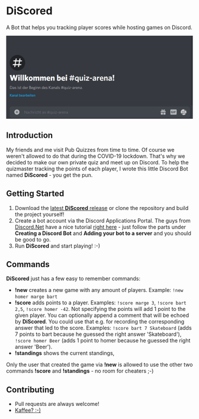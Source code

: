# DiScored

A Bot that helps you tracking player scores while hosting games on Discord.

![](discord.gif)

## Introduction

My friends and me visit Pub Quizzes from time to time. Of course we weren't allowed to do that during the COVID-19 lockdown. That's why we decided to make our own private quiz and meet up on Discord. To help the quizmaster tracking the points of each player, I wrote this little Discord Bot named **DiScored** - you get the pun.

## Getting Started

1. Download the [latest **DiScored** release](https://github.com/selmaohneh/DiScored/releases) or clone the repository and build the project yourself!
2. Create a bot account via the Discord Applications Portal. The guys from [Discord.Net](https://github.com/discord-net/Discord.Net) have a nice tutorial [right here](https://discord.foxbot.me/stable/guides/getting_started/first-bot.html) - just follow the parts under **Creating a Discord Bot** and **Adding your bot to a server** and you should be good to go.
3. Run **DiScored** and start playing! :-)

## Commands
**DiScored** just has a few easy to remember commands:
* **!new** creates a new game with any amount of players. Example: `!new homer marge bart`
* **!score** adds points to a player. Examples: `!score marge 3`, `!score bart 2,5`, `!score homer -42`. 
Not specifying the points will add 1 point to the given player. You can optionally append a comment that will be echoed by **DiScored**. You could use that e.g. for recording the corresponding answer that led to the score. Examples: `!score bart 7 Skateboard` (adds 7 points to bart because he guessed the right answer 'Skateboard'), `!score homer Beer` (adds 1 point to homer because he guessed the right answer 'Beer').
* **!standings** shows the current standings,

Only the user that created the game via **!new** is allowed to use the other two commands **!score** and **!standings** - no room for cheaters ;-)

## Contributing

* Pull requests are always welcome!
* [Kaffee? :-)](https://www.buymeacoffee.com/SaMAsU1N6)
